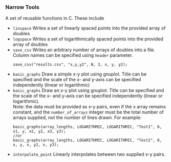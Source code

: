 ### Narrow Tools

A set of reusable functions in C. These include 

- `linspace` Writes a set of linearly spaced points into the provided array of doubles
- `logspace` Writes a set of logarithmically spaced points into the provided array of doubles
- `save_csv` Writes an arbitrary number of arrays of doubles into a file. Column names can be specified using *`header`* parameter.
    ~~~
    save_csv("results.csv", "x,y,y2", N, 3, x, y, y2);
    ~~~
- `basic_graphs` Draw a simple x-y plot using gnuplot. Title can be specified and the scale of the x- and y-axis can be specified independently (linear or logarithmic)
- `basic_graphs` Draw an x-y plot using gnuplot. Title can be specified and the scale of the x- and y-axis can be specified independently (linear or logarithmic).\
    Note: the data must be provided as x-y pairs, even  if the x array remains constant, and the *`number_of_arrays`* integer must be the total number of arrays supplied, not the number of lines drawn. For example:
    ~~~
    basic_graphs(array_lengths, LOGARITHMIC, LOGARITHMIC, "Test1", 6, x1, y, x2, y2, x3, y3);
    //or
    basic_graphs(array_lengths, LOGARITHMIC, LOGARITHMIC, "Test2", 6, x, y, x, y2, x, y3);
    ~~~
- `interpolate_point` Linearly interpolates between two supplied x-y pairs.